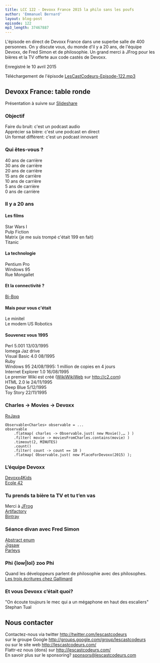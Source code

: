 ```yaml
---
title: LCC 122 - Devoxx France 2015 la philo sans les poufs
author: 'Emmanuel Bernard'
layout: blog-post
episode: 122
mp3_length: 37467887
---
```

L'épisode en direct de Devoxx France dans une superbe salle de 400 personnes.
On y discute vous, du monde d'il y a 20 ans, de l'équipe Devoxx, de Fred Simon et de philosophie.
Un grand merci à JFrog pour les bières et la TV offerte aux code castés de Devoxx.

Enregistré le 10 avril 2015

Téléchargement de l'épisode [LesCastCodeurs-Episode-122.mp3](http://traffic.libsyn.com/lescastcodeurs/LesCastCodeurs-Episode-122.mp3)  

## Devoxx France: table ronde

Présentation à suivre sur [Slideshare](http://www.slideshare.net/emmanuelbernard/lescastcodeurs-devoxxfr2015)  

### Objectif

Faire du bruit: c'est un podcast audio  
Apprécier sa bière: c'est une podcast en direct  
Un format différent: c'est un podcast innovant  

### Qui êtes-vous ?

40 ans de carrière  
30 ans de carrière  
20 ans de carrière  
15 ans de carrière  
10 ans de carrière  
5 ans de carrière  
0 ans de carrière  

### Il y a 20 ans

#### Les films

Star Wars I  
Pulp Fiction  
Matrix (je me suis trompé c'était 199 en fait)  
Titanic  

#### La technologie

Pentium Pro  
Windows 95  
Rue Mongallet  

#### Et la connectivité ?

[Bi-Bop](https://fr.wikipedia.org/wiki/Bi-Bop)  

#### Mais pour vous c'était

Le minitel  
Le modem US Robotics  

#### Souvenez vous 1995

Perl 5.001 13/03/1995  
Iomega Jaz drive  
Visual Basic 4.0  08/1995  
Ruby  
Windows 95 24/08/1995: 1 million de copies en 4 jours  
Internet Explorer 1.0 16/08/1995  
Le premier Wiki est créé ([WikiWikiWeb](https://en.wikipedia.org/wiki/WikiWikiWeb) sur <http://c2.com>)  
HTML 2.0 le 24/11/1995  
Deep Blue 5/12/1995  
Toy Story 22/11/1995  

### Charles -> Movies -> Devoxx

[RxJava](https://github.com/ReactiveX/RxJava)  

    Observable<Charles> observable = ...
    observable
        .flatmap( charles -> Observable.just( new Movie(),… ) )
        .filter( movie -> moviesFromCharles.contains(movie) )
        .timeout(2, MINUTES)
        .count()
        .filter( count -> count == 10 )
        .flatmap( Observable.just( new PlaceForDevoxx(2015) );

### L’équipe Devoxx

[Devoxx4Kids](http://www.devoxx4kids.org)  
[Ecole 42](http://www.42.fr)  

### Tu prends ta bière ta TV et tu t’en vas

Merci à [JFrog](http://www.jfrog.com)  
[Artifactory](http://www.jfrog.com/artifactory/)  
[Bintray](http://www.jfrog.com/bintray/)  

### Séance divan avec Fred Simon

[Abstract enum](http://continuousdeliveryexperience.com/blog/frederic_simon/2011/06/a_new_push_for_extended_enums_)  
[Jigsaw](http://openjdk.java.net/projects/jigsaw/)  
[Parleys](https://www.parleys.com)  

### Phi {low|lol} zoo Phi

Quand les développeurs parlent de philosophie avec des philosophes.  
[Les trois écritures chez Gallimard](http://www.gallimard.fr/Catalogue/GALLIMARD/Bibliotheque-des-Sciences-humaines/Les-trois-ecritures)  

### Et vous Devoxx c’était quoi?

"On écoute toujours le mec qui a un mégaphone en haut des escaliers"  
Stephan Tual

## Nous contacter

Contactez-nous via twitter <http://twitter.com/lescastcodeurs>  
sur le groupe Google <http://groups.google.com/group/lescastcodeurs>  
ou sur le site web <http://lescastcodeurs.com/>  
Flattr-ez nous (dons) sur <http://lescastcodeurs.com/>  
En savoir plus sur le sponsoring? sponsors@lescastcodeurs.com
